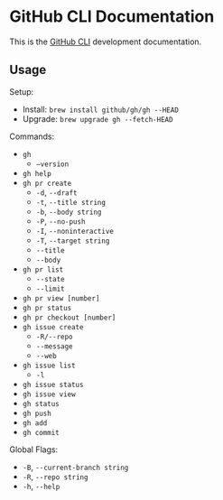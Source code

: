 # GitHub CLI Documentation

This is the [GitHub CLI](https://github.com/gh-cli) development
documentation.

## Usage

Setup:

- Install: `brew install github/gh/gh --HEAD`
- Upgrade: `brew upgrade gh --fetch-HEAD`

Commands:

- `gh`
  - `—version`
- `gh help`
- `gh pr create`
  - `-d`, `--draft`         
  - `-t`, `--title string`
  - `-b`, `--body string`
  - `-P`, `--no-push`
  - `-I`, `--noninteractive`
  - `-T`, `--target string`
  - `--title`
  - `--body`
- `gh pr list`
  - `--state`
  - `--limit`
- `gh pr view [number]`
- `gh pr status`
- `gh pr checkout [number]`
- `gh issue create`
  - `-R/--repo`
  - `--message`
  - `--web`
- `gh issue list`
  - `-l`
- `gh issue status`
- `gh issue view`
- `gh status`
- `gh push`
- `gh add`
- `gh commit`

Global Flags:

- `-B`, `--current-branch string`
- `-R`, `--repo string`
- `-h`, `--help`


